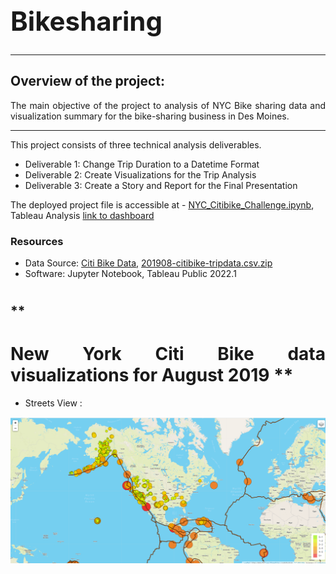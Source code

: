## **<h1 align="justify"> Bikesharing**
  	
---
## Overview of the project: 
<p align="justify">The main objective of the project to analysis of NYC Bike sharing data and visualization summary for the bike-sharing business in Des Moines. <p>
	
---

<p align="justify">This project consists of three technical analysis deliverables. <p>

- Deliverable 1: Change Trip Duration to a Datetime Format
- Deliverable 2: Create Visualizations for the Trip Analysis
- Deliverable 3: Create a Story and Report for the Final Presentation
	

 The deployed project file is accessible at
	-  [ NYC_Citibike_Challenge.ipynb](https://github.com/sharifbhuiyan/bikesharing/blob/main/NYC_Citibike_Challenge.ipynb), Tableau Analysis [ link to dashboard]()  	
### Resources
- Data Source: [ Citi Bike Data](https://ride.citibikenyc.com/system-data), [ 201908-citibike-tripdata.csv.zip](https://s3.amazonaws.com/tripdata/201908-citibike-tripdata.csv.zip)  	
- Software: Jupyter Notebook, Tableau Public 2022.1

# 
	


## **<h1 align="justify"> New York Citi Bike data visualizations for August 2019  **
	
- Streets View :
<p align="center">
  <img width="800" src=https://github.com/sharifbhuiyan/Mapping_Earthquakes/blob/main/Earthquake_Challenge/static/images/1.%20streets_view.png
</p>  
  


